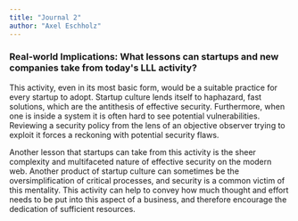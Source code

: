 ```yaml
---
title: "Journal 2"
author: "Axel Eschholz"
---
```


### Real-world Implications: What lessons can startups and new companies take from today's LLL activity?

This activity, even in its most basic form, would be a suitable practice for every startup to adopt. Startup culture lends itself to haphazard, fast solutions, which are the antithesis of effective security. Furthermore, when one is inside a system it is often hard to see potential vulnerabilities. Reviewing a security policy from the lens of an objective observer trying to exploit it forces a reckoning with potential security flaws.

Another lesson that startups can take from this activity is the sheer complexity and multifaceted nature of effective security on the modern web. Another product of startup culture can sometimes be the oversimplification of critical processes, and security is a common victim of this mentality. This activity can help to convey how much thought and effort needs to be put into this aspect of a business, and therefore encourage the dedication of sufficient resources.
